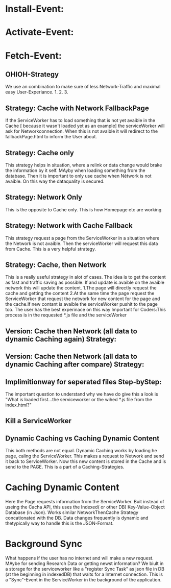 
# Install-Event:

# Activate-Event:

# Fetch-Event:

## OHIOH-Strategy

We use  an combination to make sure of less Network-Traffic and maximal easy User-Experiance.
1.
2.
3.

## Strategy: Cache with Network FallbackPage

If the ServiceWorker has to load something that is not yet avaible in the Cache [ because it wasn't loaded yet as an example] 
the serviceWorker will ask for Networkconnection. When this is not avaible it will redirect  to the fallbackPage.html to inform the User about.


## Strategy: Cache only

This strategy helps in situation, where a relink or data change would brake the information by it self. MAyby when loading something from the database.
Then it is important to only use cache when Nétwork is not avaible. On this way the dataquality is secured.

## Strategy: Network Only

This is the opposite to Cache only. This is how Homepage etc are working

## Strategy: Network with Cache Fallback

This strategy request a page from the ServiceWorker in a situation where the Network is not avaible.
Then the serviceWorker will request this data from Cache. This is a very helpful strategy.

## Strategy: Cache, then Network
This is a really useful strategy in alot of cases. The idea is to get the content as fast and traffic saving as possible.
If and update is avaible on the avaible network this will update the content.
1.The page will directly request the cache and getting the content
2.At the same time the page request the ServiceWorker that request the network for new content for the page and the cache.If new contant is avaible the serviceWorker pushit to the  page too. The user has the best experinace on this way
Important for Coders:This  process is in the requested *.js file and the serviceWorker

## Version: Cache then  Network  (all data to dynamic Caching again) Strategy:


## Version: Cache then  Network  (all data to dynamic Caching after compare) Strategy:

## Implimitionway for seperated files Step-byStep:
The important question to understand why we have do give this a look is "What is loaded first...the serviceworker or the wihed *.js file from the index.html?"

## Kill a ServiceWorker


## Dynamic Caching vs Caching Dynamic Content
This  both methods are not equal.
Dynamic Caching works by loading  he page, caling the ServiceWorker. This makes a request to Network and send it back to ServiceWorker. Now this new content is  stored in the Cache and is send  to the PAGE. This is a part of a Caching-Strategies.

# Caching Dynamic Content

Here the Page requests information from the ServiceWorker. Buit instead of useing the Cacha API, this uses the Indexed( or other DB) Key-Value-Object Database (in  Json). 
Works similar NetworkThenCache Strategy  concationated  with the DB.
Data changes frequently  is dynamic and thetypically way to handle this is the JSON-Format.


# Background Sync  

What happens if the user has no internet and will  make a new request. MAybe for sending Research Data or getting newst information?
We biult in a storage for the serviceworker like a "register Sync Task" as json file in DB (at the beginning in indexedDB) that waits for a Internet connection.
This is a "Sync"-Event in the ServiceWorker in the background of the application.





